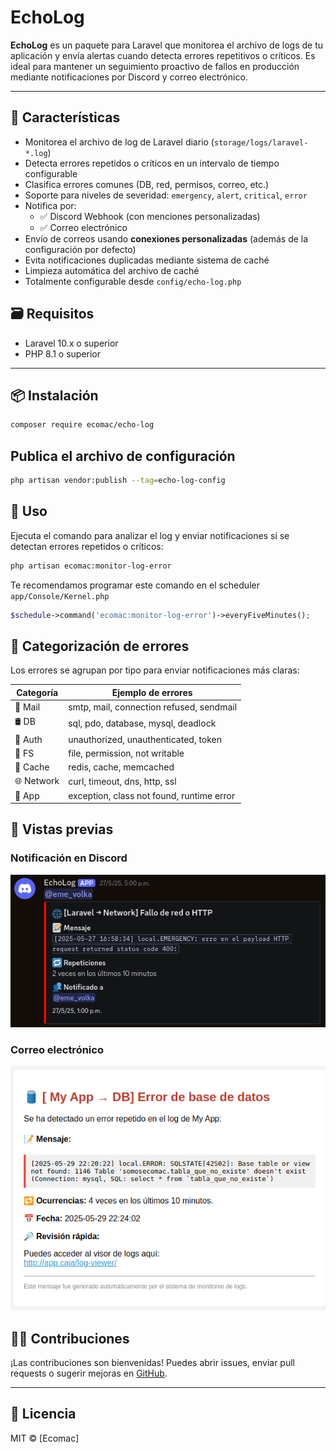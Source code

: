 # EchoLog

**EchoLog** es un paquete para Laravel que monitorea el archivo de logs de tu aplicación y envía alertas cuando detecta errores repetitivos o críticos. Es ideal para mantener un seguimiento proactivo de fallos en producción mediante notificaciones por Discord y correo electrónico.

---

## 🚀 Características

- Monitorea el archivo de log de Laravel diario (`storage/logs/laravel-*.log`)
- Detecta errores repetidos o críticos en un intervalo de tiempo configurable
- Clasifica errores comunes (DB, red, permisos, correo, etc.)
- Soporte para niveles de severidad: `emergency`, `alert`, `critical`, `error`
- Notifica por:
  - ✅ Discord Webhook (con menciones personalizadas)
  - ✅ Correo electrónico
- Envío de correos usando **conexiones personalizadas** (además de la configuración por defecto)
- Evita notificaciones duplicadas mediante sistema de caché
- Limpieza automática del archivo de caché
- Totalmente configurable desde `config/echo-log.php`

## 🗃️ Requisitos

- Laravel 10.x o superior
- PHP 8.1 o superior

---

## 📦 Instalación

```bash
composer require ecomac/echo-log
```

## Publica el archivo de configuración

```bash
php artisan vendor:publish --tag=echo-log-config
```

##  🧪 Uso

Ejecuta el comando para analizar el log y enviar notificaciones si se detectan errores repetidos o críticos:

```bash
php artisan ecomac:monitor-log-error
```
Te recomendamos programar este comando en el scheduler `app/Console/Kernel.php`

```php
$schedule->command('ecomac:monitor-log-error')->everyFiveMinutes();
```

## 🧠 Categorización de errores

Los errores se agrupan por tipo para enviar notificaciones más claras:

| Categoría     | Ejemplo de errores                          |
|---------------|---------------------------------------------|
| 📧 Mail       | smtp, mail, connection refused, sendmail    |
| 🛢️ DB         | sql, pdo, database, mysql, deadlock         |
| 🔐 Auth       | unauthorized, unauthenticated, token         |
| 📁 FS         | file, permission, not writable               |
| 🧠 Cache      | redis, cache, memcached                      |
| 🌐 Network    | curl, timeout, dns, http, ssl                |
| 🧩 App        | exception, class not found, runtime error    |

## 📸 Vistas previas

### Notificación en Discord
![Discord Preview](docs/discord-preview.png)

### Correo electrónico
![Email Preview](docs/email-preview.png?v=2)

## 🧑‍💻 Contribuciones

¡Las contribuciones son bienvenidas! Puedes abrir issues, enviar pull requests o sugerir mejoras en [GitHub](https://github.com/ecomac/echo-log).

---

## 📜 Licencia

MIT © [Ecomac]
